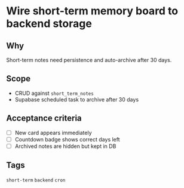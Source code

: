 # Wire short-term memory board to backend storage

## Why
Short-term notes need persistence and auto-archive after 30 days.

## Scope
- CRUD against `short_term_notes`
- Supabase scheduled task to archive after 30 days

## Acceptance criteria
- [ ] New card appears immediately
- [ ] Countdown badge shows correct days left
- [ ] Archived notes are hidden but kept in DB

## Tags
`short-term` `backend` `cron`